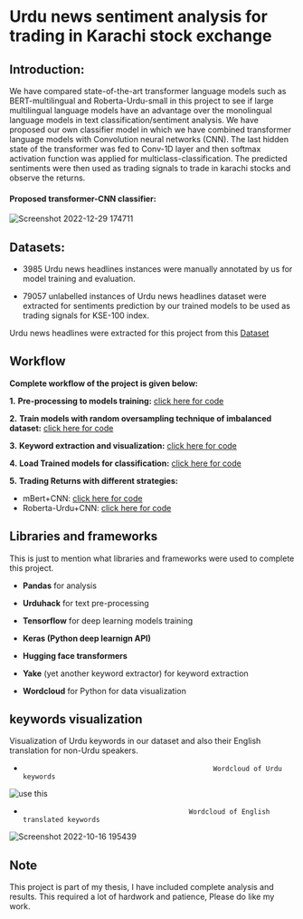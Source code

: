 
# Urdu news sentiment analysis for trading in Karachi stock exchange

## Introduction:
We have compared state-of-the-art transformer language models such as BERT-multilingual and Roberta-Urdu-small in this project to see if large multilingual language models have an advantage over the monolingual language models in text classification/sentiment analysis. We have proposed our own classifier model in which we have combined transformer language models with Convolution neural networks (CNN). The last hidden state of the transformer was fed to Conv-1D layer and then softmax activation function was applied for multiclass-classification. The predicted sentiments were then used as trading signals to trade in karachi stocks and observe the returns. 

#### Proposed transformer-CNN classifier:
![Screenshot 2022-12-29 174711](https://user-images.githubusercontent.com/90148389/209990523-f6aecb6e-cbd1-4752-a8be-1cef526cee9e.png)



## Datasets:

* 3985 Urdu news headlines instances were manually annotated by us for model training and evaluation.

* 79057 unlabelled instances of Urdu news headlines dataset were extracted for sentiments prediction by our trained models to be used as trading signals for KSE-100 index.

Urdu news headlines were extracted for this project from this [Dataset](https://data.mendeley.com/datasets/834vsxnb99/3)

## Workflow

**Complete workflow of the project is given below:**

**1.** **Pre-processing to models training:** [click here for code](https://github.com/sarmad9987/Urdu-news-sentiment-analysis-for-trading-in-Karachi-Stock-exchange/blob/main/Model%20training/Model%20training%20.ipynb)

**2.** **Train models with random oversampling technique of imbalanced dataset:** [click here for code](https://github.com/sarmad9987/Urdu-news-sentiment-analysis-for-trading-in-Karachi-Stock-exchange/blob/main/Model%20training/Models%20training%20oversampled%20dataset.ipynb)

**3.** **Keyword extraction and visualization:** [click here for code](https://github.com/sarmad9987/Urdu-news-sentiment-analysis-for-trading-in-Karachi-Stock-exchange/blob/main/Keyword%20Extraction/Keywords_extraction.ipynb)
  
**4.** **Load Trained models for classification:** [click here for code](https://github.com/sarmad9987/Urdu-news-sentiment-analysis-for-trading-in-Karachi-Stock-exchange/blob/main/Load%20trained%20models%20for%20classification/Models_labels%20.ipynb)

**5.** **Trading Returns with different strategies:** 
  
  * mBert+CNN: [click here for code](https://github.com/sarmad9987/Urdu-news-sentiment-analysis-for-trading-in-Karachi-Stock-exchange/blob/main/Trading%20Returns/mBert%2BCNN%20Returns.ipynb)  
  * Roberta-Urdu+CNN: [click here for code](https://github.com/sarmad9987/Urdu-news-sentiment-analysis-for-trading-in-Karachi-Stock-exchange/blob/main/Trading%20Returns/Roberta%2BCNN%20Returns.ipynb)  


## Libraries and frameworks

This is just to mention what libraries and frameworks were used to complete this project.

* **Pandas** for analysis

* **Urduhack** for text pre-processing

* **Tensorflow** for deep learning models training 

* **Keras (Python deep learnign API)**

* **Hugging face transformers**

* **Yake** (yet another keyword extractor) for keyword extraction

* **Wordcloud** for Python for data visualization


## keywords visualization

Visualization of Urdu keywords in our dataset and also their English translation for non-Urdu speakers.

*                                                    Wordcloud of Urdu keywords




![use this](https://user-images.githubusercontent.com/90148389/196811220-a724290f-8c35-4449-9a34-3887436803ac.jpg)



*                                              Wordcloud of English translated keywords
 



 ![Screenshot 2022-10-16 195439](https://user-images.githubusercontent.com/90148389/196811326-8c0f68f9-796f-44ee-b3a3-31b78c4a2187.jpg)



## Note
This project is part of my thesis, I have included complete analysis and results. This required a lot of hardwork and patience, Please do like my work. 
